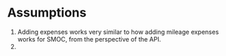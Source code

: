 # Assumptions

1. Adding expenses works very similar to how adding mileage expenses works for SMOC, from the perspective of the API.
2. 
